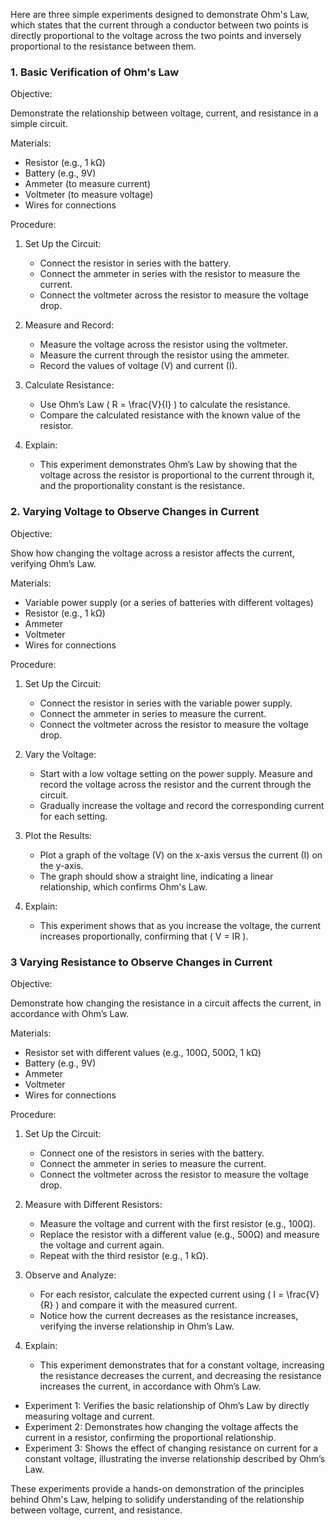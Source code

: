 
Here are three simple experiments designed to demonstrate Ohm's Law, which states that the current through a conductor between two points is directly proportional to the voltage across the two points and inversely proportional to the resistance between them.

### 1. Basic Verification of Ohm's Law

Objective:

Demonstrate the relationship between voltage, current, and resistance in a simple circuit.

Materials:

- Resistor (e.g., 1 kΩ)
- Battery (e.g., 9V)
- Ammeter (to measure current)
- Voltmeter (to measure voltage)
- Wires for connections

Procedure:

1. Set Up the Circuit:
   - Connect the resistor in series with the battery.
   - Connect the ammeter in series with the resistor to measure the current.
   - Connect the voltmeter across the resistor to measure the voltage drop.

2. Measure and Record:
   - Measure the voltage across the resistor using the voltmeter.
   - Measure the current through the resistor using the ammeter.
   - Record the values of voltage (V) and current (I).

3. Calculate Resistance:
   - Use Ohm’s Law \( R = \frac{V}{I} \) to calculate the resistance.
   - Compare the calculated resistance with the known value of the resistor.

4. Explain:
   - This experiment demonstrates Ohm’s Law by showing that the voltage across the resistor is proportional to the current through it, and the proportionality constant is the resistance.

### 2. Varying Voltage to Observe Changes in Current

Objective:

Show how changing the voltage across a resistor affects the current, verifying Ohm’s Law.

Materials:

- Variable power supply (or a series of batteries with different voltages)
- Resistor (e.g., 1 kΩ)
- Ammeter
- Voltmeter
- Wires for connections

Procedure:

1. Set Up the Circuit:
   - Connect the resistor in series with the variable power supply.
   - Connect the ammeter in series to measure the current.
   - Connect the voltmeter across the resistor to measure the voltage drop.

2. Vary the Voltage:
   - Start with a low voltage setting on the power supply. Measure and record the voltage across the resistor and the current through the circuit.
   - Gradually increase the voltage and record the corresponding current for each setting.

3. Plot the Results:
   - Plot a graph of the voltage (V) on the x-axis versus the current (I) on the y-axis.
   - The graph should show a straight line, indicating a linear relationship, which confirms Ohm's Law.

4. Explain:
   - This experiment shows that as you increase the voltage, the current increases proportionally, confirming that \( V = IR \).

### 3 Varying Resistance to Observe Changes in Current

Objective:

Demonstrate how changing the resistance in a circuit affects the current, in accordance with Ohm’s Law.

Materials:

- Resistor set with different values (e.g., 100Ω, 500Ω, 1 kΩ)
- Battery (e.g., 9V)
- Ammeter
- Voltmeter
- Wires for connections

Procedure:

1. Set Up the Circuit:
   - Connect one of the resistors in series with the battery.
   - Connect the ammeter in series to measure the current.
   - Connect the voltmeter across the resistor to measure the voltage drop.

2. Measure with Different Resistors:
   - Measure the voltage and current with the first resistor (e.g., 100Ω).
   - Replace the resistor with a different value (e.g., 500Ω) and measure the voltage and current again.
   - Repeat with the third resistor (e.g., 1 kΩ).

3. Observe and Analyze:
   - For each resistor, calculate the expected current using \( I = \frac{V}{R} \) and compare it with the measured current.
   - Notice how the current decreases as the resistance increases, verifying the inverse relationship in Ohm’s Law.

4. Explain:
   - This experiment demonstrates that for a constant voltage, increasing the resistance decreases the current, and decreasing the resistance increases the current, in accordance with Ohm’s Law.

- Experiment 1: Verifies the basic relationship of Ohm’s Law by directly measuring voltage and current.
- Experiment 2: Demonstrates how changing the voltage affects the current in a resistor, confirming the proportional relationship.
- Experiment 3: Shows the effect of changing resistance on current for a constant voltage, illustrating the inverse relationship described by Ohm’s Law.

These experiments provide a hands-on demonstration of the principles behind Ohm's Law, helping to solidify understanding of the relationship between voltage, current, and resistance.

